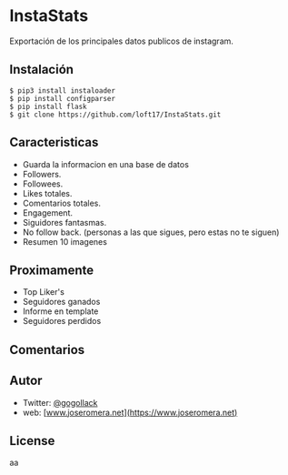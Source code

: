 # InstaStats
Exportación de los principales datos publicos de instagram. 

## Instalación
```
$ pip3 install instaloader
$ pip install configparser
$ pip install flask
$ git clone https://github.com/loft17/InstaStats.git
```

## Caracteristicas
- Guarda la informacion en una base de datos
- Followers.
- Followees.
- Likes totales.
- Comentarios totales.
- Engagement.
- Siguidores fantasmas.
- No follow back. (personas a las que sigues, pero estas no te siguen)
- Resumen 10 imagenes

## Proximamente
- Top Liker's
- Seguidores ganados
- Informe en template
- Seguidores perdidos

## Comentarios

## Autor
- Twitter: [@gogollack](https://twitter.com/gogollack)
- web: [www.joseromera.net](https://www.joseromera.net)

## License
aa